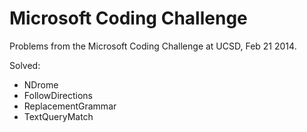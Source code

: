 Microsoft Coding Challenge
==========================

Problems from the Microsoft Coding Challenge at UCSD, Feb 21 2014.

Solved:

- NDrome
- FollowDirections
- ReplacementGrammar
- TextQueryMatch
